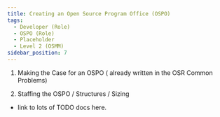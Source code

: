 ```yaml
---
title: Creating an Open Source Program Office (OSPO)
tags: 
  - Developer (Role)
  - OSPO (Role)
  - Placeholder
  - Level 2 (OSMM)
sidebar_position: 7
---
```




1. Making the Case for an OSPO ( already written in the OSR Common Problems)

2.  Staffing the OSPO / Structures / Sizing

- link to lots of TODO docs here.


